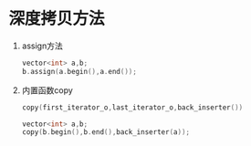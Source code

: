# 深度拷贝方法

1. assign方法

   ```c++
   vector<int> a,b;
   b.assign(a.begin(),a.end());
   ```

2. 内置函数copy

   ```c++
   copy(first_iterator_o,last_iterator_o,back_inserter())
   ```

   ```c++
   vector<int> a,b;
   copy(b.begin(),b.end(),back_inserter(a));
   ```
